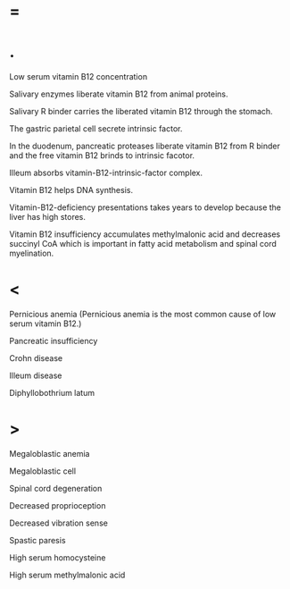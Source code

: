# =

# .

Low serum vitamin B12 concentration

Salivary enzymes liberate vitamin B12 from animal proteins.

Salivary R binder carries the liberated vitamin B12 through the stomach.

The gastric parietal cell secrete intrinsic factor.

In the duodenum, pancreatic proteases liberate vitamin B12 from R binder and the free vitamin B12 brinds to intrinsic facotor.

Illeum absorbs vitamin-B12-intrinsic-factor complex.

Vitamin B12 helps DNA synthesis.

Vitamin-B12-deficiency presentations takes years to develop because the liver has high stores.

Vitamin B12 insufficiency accumulates methylmalonic acid and decreases succinyl CoA which is important in fatty acid metabolism and spinal cord myelination.

# <

Pernicious anemia (Pernicious anemia is the most common cause of low serum vitamin B12.)

Pancreatic insufficiency

Crohn disease

Illeum disease

Diphyllobothrium latum

# >

Megaloblastic anemia

Megaloblastic cell

Spinal cord degeneration

Decreased proprioception

Decreased vibration sense

Spastic paresis

High serum homocysteine

High serum methylmalonic acid

